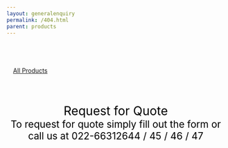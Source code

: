 ```yaml
---
layout: generalenquiry
permalink: /404.html
parent: products
---
```


<br/>
<div style="padding-left: 15px; margin-top: 40px;">
     <div data-spy="affix" data-offset-top="300" style="left: 15px;">
        <a href="/pages/products" class="btn btn-primary btn-sm">
           All Products
        </a>  
    </div>
</div>
<br/>
<br/>
<br/>
<br/>
<center>
   <div style="font-size: 200%; text-align: center; color: black;">
        Request for Quote
   </div>
   <div style="font-size: 160%; text-align: center; color: black;">
        To request for quote simply fill out the form or call us at 022-66312644 / 45 / 46 / 47
   </div>
 
</center>
